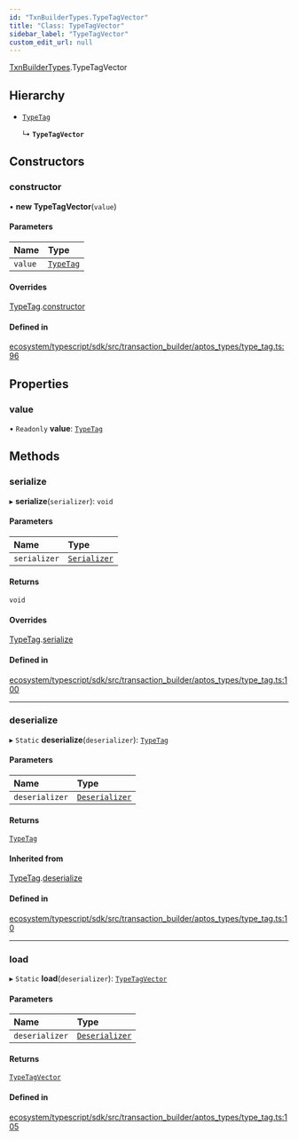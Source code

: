 ```yaml
---
id: "TxnBuilderTypes.TypeTagVector"
title: "Class: TypeTagVector"
sidebar_label: "TypeTagVector"
custom_edit_url: null
---
```


[TxnBuilderTypes](../namespaces/TxnBuilderTypes.md).TypeTagVector

## Hierarchy

- [`TypeTag`](TxnBuilderTypes.TypeTag.md)

  ↳ **`TypeTagVector`**

## Constructors

### constructor

• **new TypeTagVector**(`value`)

#### Parameters

| Name | Type |
| :------ | :------ |
| `value` | [`TypeTag`](TxnBuilderTypes.TypeTag.md) |

#### Overrides

[TypeTag](TxnBuilderTypes.TypeTag.md).[constructor](TxnBuilderTypes.TypeTag.md#constructor)

#### Defined in

[ecosystem/typescript/sdk/src/transaction_builder/aptos_types/type_tag.ts:96](https://github.com/aptos-labs/aptos-core/blob/fb73eb358/ecosystem/typescript/sdk/src/transaction_builder/aptos_types/type_tag.ts#L96)

## Properties

### value

• `Readonly` **value**: [`TypeTag`](TxnBuilderTypes.TypeTag.md)

## Methods

### serialize

▸ **serialize**(`serializer`): `void`

#### Parameters

| Name | Type |
| :------ | :------ |
| `serializer` | [`Serializer`](BCS.Serializer.md) |

#### Returns

`void`

#### Overrides

[TypeTag](TxnBuilderTypes.TypeTag.md).[serialize](TxnBuilderTypes.TypeTag.md#serialize)

#### Defined in

[ecosystem/typescript/sdk/src/transaction_builder/aptos_types/type_tag.ts:100](https://github.com/aptos-labs/aptos-core/blob/fb73eb358/ecosystem/typescript/sdk/src/transaction_builder/aptos_types/type_tag.ts#L100)

___

### deserialize

▸ `Static` **deserialize**(`deserializer`): [`TypeTag`](TxnBuilderTypes.TypeTag.md)

#### Parameters

| Name | Type |
| :------ | :------ |
| `deserializer` | [`Deserializer`](BCS.Deserializer.md) |

#### Returns

[`TypeTag`](TxnBuilderTypes.TypeTag.md)

#### Inherited from

[TypeTag](TxnBuilderTypes.TypeTag.md).[deserialize](TxnBuilderTypes.TypeTag.md#deserialize)

#### Defined in

[ecosystem/typescript/sdk/src/transaction_builder/aptos_types/type_tag.ts:10](https://github.com/aptos-labs/aptos-core/blob/fb73eb358/ecosystem/typescript/sdk/src/transaction_builder/aptos_types/type_tag.ts#L10)

___

### load

▸ `Static` **load**(`deserializer`): [`TypeTagVector`](TxnBuilderTypes.TypeTagVector.md)

#### Parameters

| Name | Type |
| :------ | :------ |
| `deserializer` | [`Deserializer`](BCS.Deserializer.md) |

#### Returns

[`TypeTagVector`](TxnBuilderTypes.TypeTagVector.md)

#### Defined in

[ecosystem/typescript/sdk/src/transaction_builder/aptos_types/type_tag.ts:105](https://github.com/aptos-labs/aptos-core/blob/fb73eb358/ecosystem/typescript/sdk/src/transaction_builder/aptos_types/type_tag.ts#L105)
